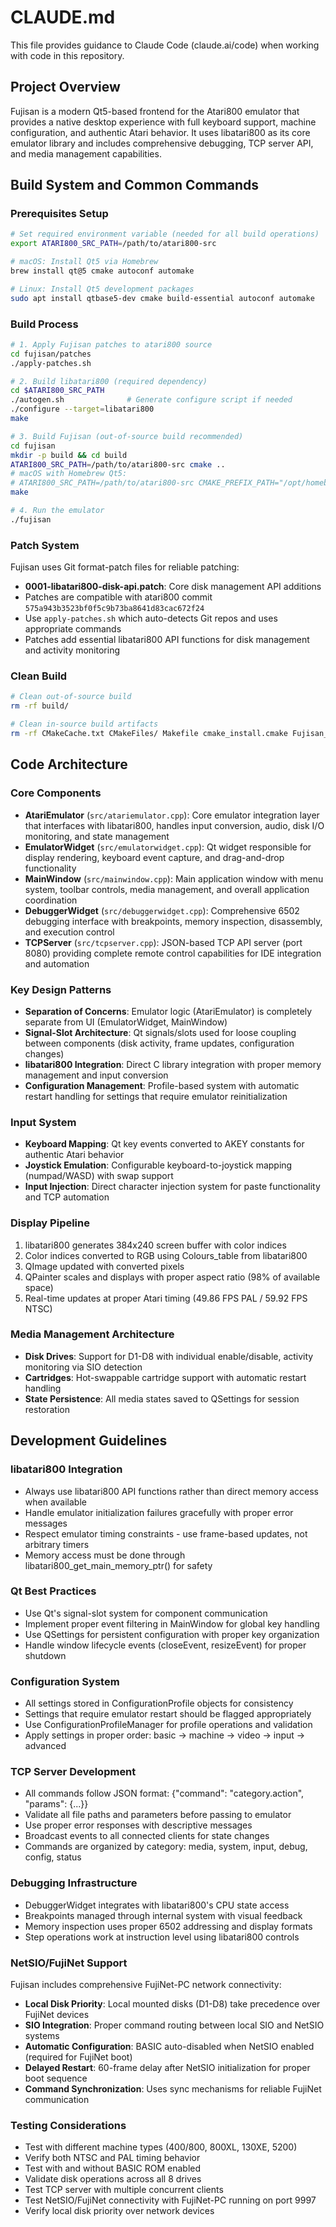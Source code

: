 # CLAUDE.md

This file provides guidance to Claude Code (claude.ai/code) when working with code in this repository.

## Project Overview

Fujisan is a modern Qt5-based frontend for the Atari800 emulator that provides a native desktop experience with full keyboard support, machine configuration, and authentic Atari behavior. It uses libatari800 as its core emulator library and includes comprehensive debugging, TCP server API, and media management capabilities.

## Build System and Common Commands

### Prerequisites Setup
```bash
# Set required environment variable (needed for all build operations)
export ATARI800_SRC_PATH=/path/to/atari800-src

# macOS: Install Qt5 via Homebrew
brew install qt@5 cmake autoconf automake

# Linux: Install Qt5 development packages
sudo apt install qtbase5-dev cmake build-essential autoconf automake
```

### Build Process
```bash
# 1. Apply Fujisan patches to atari800 source
cd fujisan/patches
./apply-patches.sh

# 2. Build libatari800 (required dependency)
cd $ATARI800_SRC_PATH
./autogen.sh              # Generate configure script if needed
./configure --target=libatari800
make

# 3. Build Fujisan (out-of-source build recommended)
cd fujisan
mkdir -p build && cd build
ATARI800_SRC_PATH=/path/to/atari800-src cmake ..
# macOS with Homebrew Qt5:
# ATARI800_SRC_PATH=/path/to/atari800-src CMAKE_PREFIX_PATH="/opt/homebrew/opt/qt@5" cmake ..
make

# 4. Run the emulator
./fujisan
```

### Patch System
Fujisan uses Git format-patch files for reliable patching:
- **0001-libatari800-disk-api.patch**: Core disk management API additions
- Patches are compatible with atari800 commit `575a943b3523bf0f5c9b73ba8641d83cac672f24`
- Use `apply-patches.sh` which auto-detects Git repos and uses appropriate commands
- Patches add essential libatari800 API functions for disk management and activity monitoring

### Clean Build
```bash
# Clean out-of-source build
rm -rf build/

# Clean in-source build artifacts
rm -rf CMakeCache.txt CMakeFiles/ Makefile cmake_install.cmake Fujisan_autogen/
```

## Code Architecture

### Core Components
- **AtariEmulator** (`src/atariemulator.cpp`): Core emulator integration layer that interfaces with libatari800, handles input conversion, audio, disk I/O monitoring, and state management
- **EmulatorWidget** (`src/emulatorwidget.cpp`): Qt widget responsible for display rendering, keyboard event capture, and drag-and-drop functionality
- **MainWindow** (`src/mainwindow.cpp`): Main application window with menu system, toolbar controls, media management, and overall application coordination
- **DebuggerWidget** (`src/debuggerwidget.cpp`): Comprehensive 6502 debugging interface with breakpoints, memory inspection, disassembly, and execution control
- **TCPServer** (`src/tcpserver.cpp`): JSON-based TCP API server (port 8080) providing complete remote control capabilities for IDE integration and automation

### Key Design Patterns
- **Separation of Concerns**: Emulator logic (AtariEmulator) is completely separate from UI (EmulatorWidget, MainWindow)
- **Signal-Slot Architecture**: Qt signals/slots used for loose coupling between components (disk activity, frame updates, configuration changes)
- **libatari800 Integration**: Direct C library integration with proper memory management and input conversion
- **Configuration Management**: Profile-based system with automatic restart handling for settings that require emulator reinitialization

### Input System
- **Keyboard Mapping**: Qt key events converted to AKEY constants for authentic Atari behavior
- **Joystick Emulation**: Configurable keyboard-to-joystick mapping (numpad/WASD) with swap support
- **Input Injection**: Direct character injection system for paste functionality and TCP automation

### Display Pipeline
1. libatari800 generates 384x240 screen buffer with color indices
2. Color indices converted to RGB using Colours_table from libatari800
3. QImage updated with converted pixels
4. QPainter scales and displays with proper aspect ratio (98% of available space)
5. Real-time updates at proper Atari timing (49.86 FPS PAL / 59.92 FPS NTSC)

### Media Management Architecture
- **Disk Drives**: Support for D1-D8 with individual enable/disable, activity monitoring via SIO detection
- **Cartridges**: Hot-swappable cartridge support with automatic restart handling
- **State Persistence**: All media states saved to QSettings for session restoration

## Development Guidelines

### libatari800 Integration
- Always use libatari800 API functions rather than direct memory access when available
- Handle emulator initialization failures gracefully with proper error messages
- Respect emulator timing constraints - use frame-based updates, not arbitrary timers
- Memory access must be done through libatari800_get_main_memory_ptr() for safety

### Qt Best Practices
- Use Qt's signal-slot system for component communication
- Implement proper event filtering in MainWindow for global key handling
- Use QSettings for persistent configuration with proper key organization
- Handle window lifecycle events (closeEvent, resizeEvent) for proper shutdown

### Configuration System
- All settings stored in ConfigurationProfile objects for consistency
- Settings that require emulator restart should be flagged appropriately
- Use ConfigurationProfileManager for profile operations and validation
- Apply settings in proper order: basic → machine → video → input → advanced

### TCP Server Development
- All commands follow JSON format: {"command": "category.action", "params": {...}}
- Validate all file paths and parameters before passing to emulator
- Use proper error responses with descriptive messages
- Broadcast events to all connected clients for state changes
- Commands are organized by category: media, system, input, debug, config, status

### Debugging Infrastructure
- DebuggerWidget integrates with libatari800's CPU state access
- Breakpoints managed through internal system with visual feedback
- Memory inspection uses proper 6502 addressing and display formats
- Step operations work at instruction level using libatari800 controls

### NetSIO/FujiNet Support
Fujisan includes comprehensive FujiNet-PC network connectivity:
- **Local Disk Priority**: Local mounted disks (D1-D8) take precedence over FujiNet devices
- **SIO Integration**: Proper command routing between local SIO and NetSIO systems  
- **Automatic Configuration**: BASIC auto-disabled when NetSIO enabled (required for FujiNet boot)
- **Delayed Restart**: 60-frame delay after NetSIO initialization for proper boot sequence
- **Command Synchronization**: Uses sync mechanisms for reliable FujiNet communication

### Testing Considerations
- Test with different machine types (400/800, 800XL, 130XE, 5200)
- Verify both NTSC and PAL timing behavior
- Test with and without BASIC ROM enabled
- Validate disk operations across all 8 drives
- Test TCP server with multiple concurrent clients
- Test NetSIO/FujiNet connectivity with FujiNet-PC running on port 9997
- Verify local disk priority over network devices